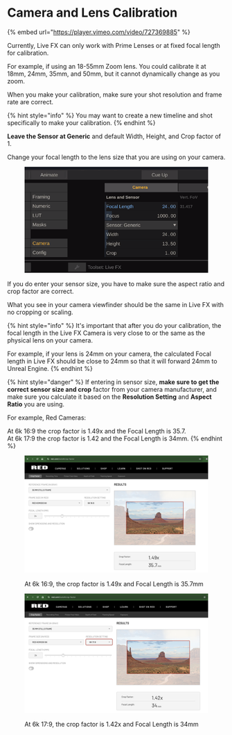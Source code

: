 # Camera and Lens Calibration

{% embed url="https://player.vimeo.com/video/727369885" %}

Currently, Live FX can only work with Prime Lenses or at fixed focal length for calibration.&#x20;

For example, if using an 18-55mm Zoom lens. You could calibrate it at 18mm, 24mm, 35mm, and 50mm, but it cannot dynamically change as you zoom.

When you make your calibration, make sure your shot resolution and frame rate are correct.&#x20;

{% hint style="info" %}
You may want to create a new timeline and shot specifically to make your calibration.&#x20;
{% endhint %}

**Leave the Sensor at Generic** and default Width, Height, and Crop factor of 1.&#x20;

Change your focal length to the lens size that you are using on your camera.

<figure><img src="../.gitbook/assets/image (24).png" alt=""><figcaption></figcaption></figure>



If you do enter your sensor size, you have to make sure the aspect ratio and crop factor are correct.

What you see in your camera viewfinder should be the same in Live FX with no cropping or scaling.

{% hint style="info" %}
It's important that after you do your calibration, the focal length in the Live FX Camera is very close to or the same as the physical lens on your camera.&#x20;

For example, if your lens is 24mm on your camera, the calculated Focal length in Live FX should be close to 24mm so that it will forward 24mm to Unreal Engine.&#x20;
{% endhint %}

{% hint style="danger" %}
If entering in sensor size, **make sure to get the correct sensor size and crop** factor from your camera manufacturer, and make sure you calculate it based on the **Resolution Setting** and **Aspect Ratio** you are using.&#x20;

For example, Red Cameras:

At 6k 16:9 the crop factor is 1.49x and the Focal Length is 35.7.\
At 6k 17:9 the crop factor is 1.42 and the Focal Length is 34mm.
{% endhint %}

<figure><img src="../.gitbook/assets/image (26).png" alt=""><figcaption><p>At 6k 16:9, the crop factor is 1.49x and Focal Length is 35.7mm</p></figcaption></figure>

<figure><img src="../.gitbook/assets/image (27).png" alt=""><figcaption><p>At 6k 17:9, the crop factor is 1.42x and Focal Length is 34mm</p></figcaption></figure>

